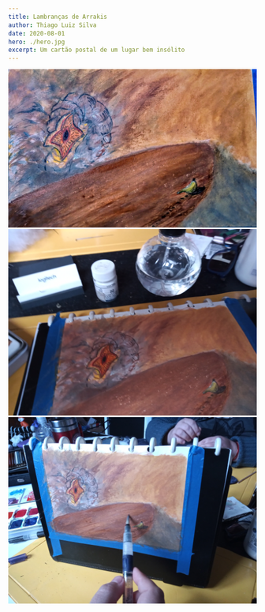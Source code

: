 ```yaml
---
title: Lambranças de Arrakis
author: Thiago Luiz Silva
date: 2020-08-01
hero: ./hero.jpg
excerpt: Um cartão postal de um lugar bem insólito
---
```



<div className="Image__Small">
  <img
    src="./2020-08-01-lembrancas-arrakis.jpg"
    title="Lambranças de Arrakis"
    alt="Caminhando nas dunas com um verme de areia te espiando"
  />
</div>

<div className="Image__Small">
  <img
    src="./2020-08-01-lembrancas-arrakis-processo.jpg"
    title="Foto do bloco em que ela foi desenhada"
    alt="Foto do bloco em que ela foi desenhada"
  />
</div>

<div className="Image__Small">
  <img
    src="./2020-08-01-lembrancas-arrakis-processo-2.jpg"
    title="Foto tirada enquanto fazia alguns detalhes"
    alt="Foto tirada enquanto fazia alguns detalhes"
  />
</div>